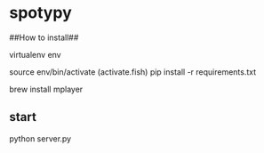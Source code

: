 spotypy
=======

##How to install##

virtualenv env

source env/bin/activate (activate.fish)
pip install -r requirements.txt

brew install mplayer


## start ##

python server.py